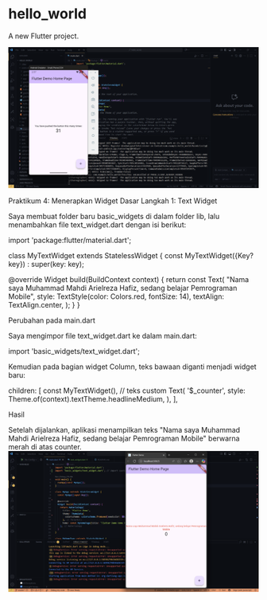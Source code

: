 # hello_world

A new Flutter project.

![Screenshot hello_world](images/01.png)

Praktikum 4: Menerapkan Widget Dasar
Langkah 1: Text Widget

Saya membuat folder baru basic_widgets di dalam folder lib, lalu menambahkan file text_widget.dart dengan isi berikut:

import 'package:flutter/material.dart';

class MyTextWidget extends StatelessWidget {
  const MyTextWidget({Key? key}) : super(key: key);

  @override
  Widget build(BuildContext context) {
    return const Text(
      "Nama saya Muhammad Mahdi Arielreza Hafiz, sedang belajar Pemrograman Mobile",
      style: TextStyle(color: Colors.red, fontSize: 14),
      textAlign: TextAlign.center,
    );
  }
}

Perubahan pada main.dart

Saya mengimpor file text_widget.dart ke dalam main.dart:

import 'basic_widgets/text_widget.dart';


Kemudian pada bagian widget Column, teks bawaan diganti menjadi widget baru:

children: <Widget>[
  const MyTextWidget(), // teks custom
  Text(
    '$_counter',
    style: Theme.of(context).textTheme.headlineMedium,
  ),
],

Hasil

Setelah dijalankan, aplikasi menampilkan teks "Nama saya Muhammad Mahdi Arielreza Hafiz, sedang belajar Pemrograman Mobile" berwarna merah di atas counter.
![Screenshot hello_world](images/02.png)
